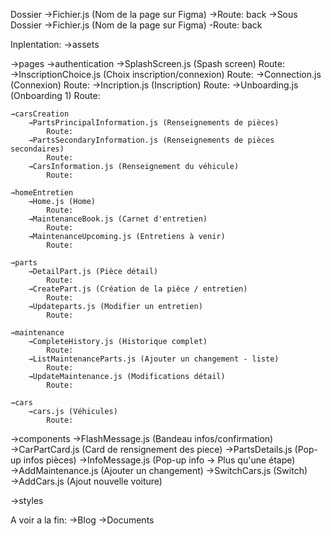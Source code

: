 Dossier
    →Fichier.js (Nom de la page sur Figma)
        →Route: back
    →Sous Dossier
        →Fichier.js (Nom de la page sur Figma)
            -Route: back

Inplentation:
→assets

→pages
    →authentication
        →SplashScreen.js (Spash screen)
            Route:
        →InscriptionChoice.js (Choix inscription/connexion)
            Route:
        →Connection.js (Connexion)
            Route:
        →Incription.js (Inscription)
            Route:
        →Unboarding.js (Onboarding 1)
            Route:

    →carsCreation
        →PartsPrincipalInformation.js (Renseignements de pièces)
            Route:
        →PartsSecondaryInformation.js (Renseignements de pièces secondaires)
            Route:
        →CarsInformation.js (Renseignement du véhicule)
            Route:

    →homeEntretien
        →Home.js (Home)
            Route:
        →MaintenanceBook.js (Carnet d'entretien)
            Route:
        →MaintenanceUpcoming.js (Entretiens à venir)
            Route:

    →parts
        →DetailPart.js (Pièce détail)
            Route:
        →CreatePart.js (Création de la pièce / entretien)
            Route:
        →Updateparts.js (Modifier un entretien)
            Route:

    →maintenance
        →CompleteHistory.js (Historique complet)
            Route:
        →ListMaintenanceParts.js (Ajouter un changement - liste)
            Route:
        →UpdateMaintenance.js (Modifications détail)
            Route:

    →cars
        →cars.js (Véhicules)
            Route:

→components
    →FlashMessage.js (Bandeau infos/confirmation)
    →CarPartCard.js (Card de rensignement des piece)
    →PartsDetails.js (Pop-up infos pièces)
    →InfoMessage.js (Pop-up info -> Plus qu'une étape)
    →AddMaintenance.js (Ajouter un changement)
    →SwitchCars.js (Switch)
    →AddCars.js (Ajout nouvelle voiture)

→styles

A voir a la fin:
→Blog
→Documents